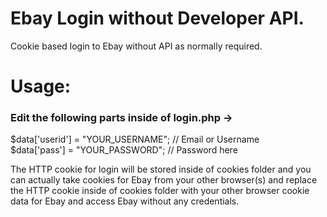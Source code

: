 # Ebay Login without Developer API.
Cookie based login to Ebay without API as normally required.

# Usage:
### Edit the following parts inside of login.php ->
$data['userid'] = "YOUR_USERNAME"; // Email or Username  
$data['pass'] = "YOUR_PASSWORD"; // Password here

The HTTP cookie for login will be stored inside of cookies folder and you can actually take cookies for Ebay from your other browser(s) and replace the HTTP cookie inside of cookies folder with your other browser cookie data for Ebay and access Ebay without any credentials. 
